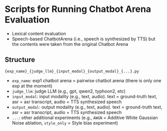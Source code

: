 # Scripts for Running Chatbot Arena Evaluation
- Lexical content evaluation
- Speech-based ChatbotArena (i.e., speech is synthesized by TTS) but the contents were taken from the original Chatbot Arena

## Structure
```
{exp_name}_{judge_llm}_{input_modal}_{output_modal}_{...}.py
```
- `exp_name`: exp1 chatbot arena = pairwise chatbot arena (there is only one exp at the moment)
- `judge_llm`: judge LLM (e.g., gpt, qwen2, typhoon2, etc)
- `input_modal`: input modality (e.g., text, audio). text = ground-truth text, asr = asr transcript, audio = TTS synthesized speech
- `output_modal`: output modality (e.g., text, audio). text = ground-truth text, asr = asr transcript, audio = TTS synthesized speech
- `...`: other additional experiments (e.g., `AWGN` = Additive White Gaussian Noise ablation, `style_only` = Style bias experiment)